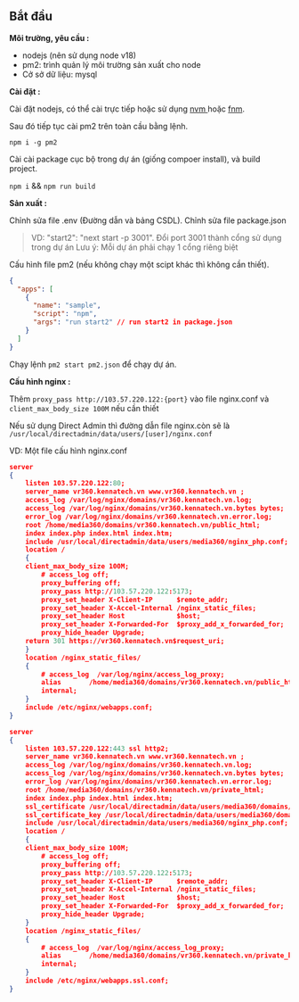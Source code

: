 ## Bắt đầu

**Môi trường, yêu cầu :**&#x20;

* nodejs (nên sử dụng node v18)
* pm2: trình quản lý môi trường sản xuất cho node
* Cở sở dữ liệu: mysql

**Cài đặt :**

Cài đặt nodejs, có thể cài trực tiếp hoặc sử dụng [nvm ](https://github.com/nvm-sh/nvm)hoặc [fnm](https://github.com/Schniz/fnm).&#x20;

Sau đó tiếp tục cài pm2 trên toàn cầu bằng lệnh.

`npm i -g pm2`

Cài cài package cục bộ trong dự án (giống compoer install), và build project.

`npm i` && `npm run build`

**Sản xuất :**&#x20;

Chỉnh sửa file .env (Đường dẫn và bảng CSDL). Chỉnh sửa file package.json

> VD:  "start2": "next start -p 3001". Đổi port 3001 thành cổng sử dụng trong dự án
> Lưu ý:   Mỗi dự án phải chạy 1 cổng riêng biệt

Cấu hình file pm2 (nếu không chạy một scipt khác thì không cần thiết).

```json
{
  "apps": [
    {
      "name": "sample",
      "script": "npm",
      "args": "run start2" // run start2 in package.json
    }
  ]
}
```

Chạy lệnh `pm2 start pm2.json` để chạy dự án.

**Cấu hình nginx :**

Thêm `proxy_pass http://103.57.220.122:{port}` vào file nginx.conf và `client_max_body_size 100M` nếu cần thiết

Nếu sử dụng Direct Admin thì đường dẫn file nginx.còn sẽ là `/usr/local/directadmin/data/users/[user]/nginx.conf`

VD: Một file cấu hình nginx.conf

```json
server
{
	listen 103.57.220.122:80;
	server_name vr360.kennatech.vn www.vr360.kennatech.vn ;
	access_log /var/log/nginx/domains/vr360.kennatech.vn.log;
	access_log /var/log/nginx/domains/vr360.kennatech.vn.bytes bytes;
	error_log /var/log/nginx/domains/vr360.kennatech.vn.error.log;
	root /home/media360/domains/vr360.kennatech.vn/public_html;
	index index.php index.html index.htm;
	include /usr/local/directadmin/data/users/media360/nginx_php.conf;
	location /
	{
    client_max_body_size 100M;
		# access_log off;
		proxy_buffering off;
		proxy_pass http://103.57.220.122:5173;
		proxy_set_header X-Client-IP      $remote_addr;
		proxy_set_header X-Accel-Internal /nginx_static_files;
		proxy_set_header Host             $host;
		proxy_set_header X-Forwarded-For  $proxy_add_x_forwarded_for;
		proxy_hide_header Upgrade;
    return 301 https://vr360.kennatech.vn$request_uri;
	}
	location /nginx_static_files/
	{
		# access_log  /var/log/nginx/access_log_proxy;
		alias       /home/media360/domains/vr360.kennatech.vn/public_html/;
		internal;
	}
	include /etc/nginx/webapps.conf;
}

server
{
	listen 103.57.220.122:443 ssl http2;
	server_name vr360.kennatech.vn www.vr360.kennatech.vn ;
	access_log /var/log/nginx/domains/vr360.kennatech.vn.log;
	access_log /var/log/nginx/domains/vr360.kennatech.vn.bytes bytes;
	error_log /var/log/nginx/domains/vr360.kennatech.vn.error.log;
	root /home/media360/domains/vr360.kennatech.vn/private_html;
	index index.php index.html index.htm;
	ssl_certificate /usr/local/directadmin/data/users/media360/domains/vr360.kennatech.vn.cert.combined;
	ssl_certificate_key /usr/local/directadmin/data/users/media360/domains/vr360.kennatech.vn.key;
	include /usr/local/directadmin/data/users/media360/nginx_php.conf;
	location /
	{
    client_max_body_size 100M;
		# access_log off;
		proxy_buffering off;
		proxy_pass http://103.57.220.122:5173;
		proxy_set_header X-Client-IP      $remote_addr;
		proxy_set_header X-Accel-Internal /nginx_static_files;
		proxy_set_header Host             $host;
		proxy_set_header X-Forwarded-For  $proxy_add_x_forwarded_for;
		proxy_hide_header Upgrade;
	}
	location /nginx_static_files/
	{
		# access_log  /var/log/nginx/access_log_proxy;
		alias       /home/media360/domains/vr360.kennatech.vn/private_html/;
		internal;
	}
	include /etc/nginx/webapps.ssl.conf;
}
```